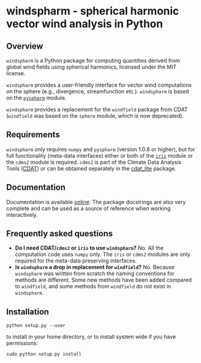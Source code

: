 windspharm - spherical harmonic vector wind analysis in Python
==============================================================


Overview
--------

``windspharm`` is a Python package for computing quantities derived from global wind
fields using spherical harmonics, licensed under the MIT license.

``windspharm`` provides a user-friendly interface for vector wind computations on the
sphere (e.g., divergence, streamfunction etc.). ``windspharm`` is based on the
[``pyspharm``](http://code.google.com/p/pyspharm/) module.

``windspharm`` provides a replacement for the ``windfield`` package from CDAT (``windfield``
was based on the ``sphere`` module, which is now deprecated).


Requirements
------------

``windspharm`` only requires ``numpy`` and ``pyspharm`` (version 1.0.8 or higher), but for full functionality (meta-data interfaces) either or both of the [``iris``](http://scitools.org.uk/iris/) module or the ``cdms2`` module is required.
``cdms2`` is part of the Climate Data Analysis Tools ([CDAT](http://www2-pcmdi.llnl.gov/cdat)) or can be obtained separately in the [cdat_lite](http://proj.badc.rl.ac.uk/cedaservices/wiki/CdatLite) package.


Documentation
-------------

Documentation is available [online](http://ajdawson.github.io/windspharm). The package
docstrings are also very complete and can be used as a source of reference when working
interactively.


Frequently asked questions
--------------------------

* **Do I need CDAT/``cdms2`` or ``iris`` to use ``windspharm``?**
  No. All the computation code uses ``numpy`` only. The ``iris`` or ``cdms2`` modules
  are only required for the meta-data preserving interfaces.
* **Is ``windspharm`` a drop in replacement for ``windfield``?**
  No. Because ``windspharm`` was written from scratch the naming conventions for methods
  are different. Some new methods have been added compared to ``windfield``, and some
  methods from ``windfield`` do not exist in ``windspharm``.


Installation
------------

    python setup.py --user

to install in your home directory, or to install system wide if you have permissions:

    sudo python setup.py install
